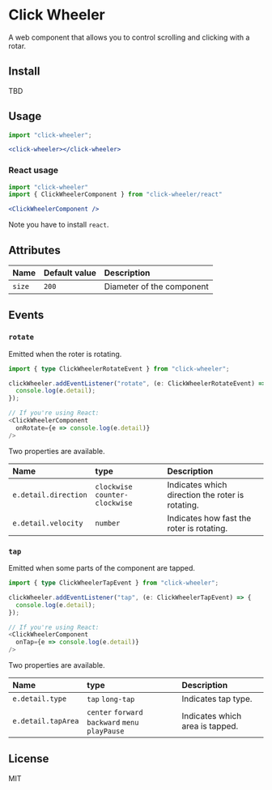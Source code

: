 # Click Wheeler

A web component that allows you to control scrolling and clicking with a rotar.

## Install

TBD

## Usage

```jsx
import "click-wheeler";

<click-wheeler></click-wheeler>
```

### React usage

```jsx
import "click-wheeler"
import { ClickWheelerComponent } from "click-wheeler/react"

<ClickWheelerComponent />
```

Note you have to install `react`.

## Attributes

| Name   | Default value | Description |
| :---   | :---          | :---        |
| `size` | `200`         | Diameter of the component |

## Events

### `rotate`

Emitted when the roter is rotating.

```typescript
import { type ClickWheelerRotateEvent } from "click-wheeler";

clickWheeler.addEventListener("rotate", (e: ClickWheelerRotateEvent) => {
  console.log(e.detail);
});

// If you're using React:
<ClickWheelerComponent
  onRotate={e => console.log(e.detail)}
/>
```

Two properties are available.

| Name                 | type                            | Description |
| :---                 | :---                            | :---        |
| `e.detail.direction` | `clockwise` `counter-clockwise` | Indicates which direction the roter is rotating. |
| `e.detail.velocity`  | `number`                        | Indicates how fast the roter is rotating. |

### `tap`

Emitted when some parts of the component are tapped.

```typescript
import { type ClickWheelerTapEvent } from "click-wheeler";

clickWheeler.addEventListener("tap", (e: ClickWheelerTapEvent) => {
  console.log(e.detail);
});

// If you're using React:
<ClickWheelerComponent
  onTap={e => console.log(e.detail)}
/>
```

Two properties are available.

| Name               | type                                             | Description |
| :---               | :---                                             | :---        |
| `e.detail.type`    | `tap` `long-tap`                                 | Indicates tap type. |
| `e.detail.tapArea` | `center` `forward` `backward` `menu` `playPause` | Indicates which area is tapped. |

## License

MIT
